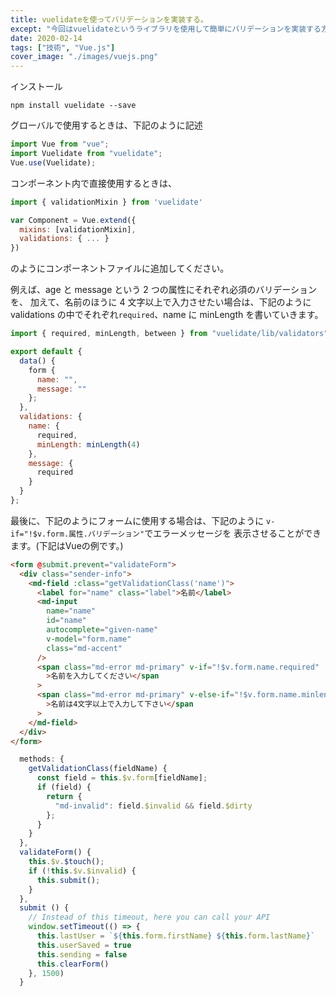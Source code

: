 ```yaml
---
title: vuelidateを使ってバリデーションを実装する。
except: "今回はvuelidateというライブラリを使用して簡単にバリデーションを実装する方法を紹介します"
date: 2020-02-14
tags: ["技術", "Vue.js"]
cover_image: "./images/vuejs.png"
---
```


インストール

```shell
npm install vuelidate --save
```

グローバルで使用するときは、下記のように記述

```javascript
import Vue from "vue";
import Vuelidate from "vuelidate";
Vue.use(Vuelidate);
```

コンポーネント内で直接使用するときは、

```javascript
import { validationMixin } from 'vuelidate'

var Component = Vue.extend({
  mixins: [validationMixin],
  validations: { ... }
})
```

のようにコンポーネントファイルに追加してください。

例えば、age と message という 2 つの属性にそれぞれ必須のバリデーションを、
加えて、名前のほうに 4 文字以上で入力させたい場合は、下記のように validations
の中でそれぞれ`required`、name に minLength を書いていきます。

```javascript
import { required, minLength, between } from "vuelidate/lib/validators";

export default {
  data() {
    form {
      name: "",
      message: ""
    };
  },
  validations: {
    name: {
      required,
      minLength: minLength(4)
    },
    message: {
      required
    }
  }
};
```

最後に、下記のようにフォームに使用する場合は、下記のように
`v-if="!$v.form.属性.バリデーション"`でエラーメッセージを
表示させることができます。(下記はVueの例です。)

```html
<form @submit.prevent="validateForm">
  <div class="sender-info">
    <md-field :class="getValidationClass('name')">
      <label for="name" class="label">名前</label>
      <md-input
        name="name"
        id="name"
        autocomplete="given-name"
        v-model="form.name"
        class="md-accent"
      />
      <span class="md-error md-primary" v-if="!$v.form.name.required"
        >名前を入力してください</span
      >
      <span class="md-error md-primary" v-else-if="!$v.form.name.minlength"
        >名前は4文字以上で入力して下さい</span
      >
    </md-field>
  </div>
</form>
```

```javascript
  methods: {
    getValidationClass(fieldName) {
      const field = this.$v.form[fieldName];
      if (field) {
        return {
          "md-invalid": field.$invalid && field.$dirty
        };
      }
    }
  },
  validateForm() {
    this.$v.$touch();
    if (!this.$v.$invalid) {
      this.submit();
    }
  },
  submit () {
    // Instead of this timeout, here you can call your API
    window.setTimeout(() => {
      this.lastUser = `${this.form.firstName} ${this.form.lastName}`
      this.userSaved = true
      this.sending = false
      this.clearForm()
    }, 1500)
  }
```
